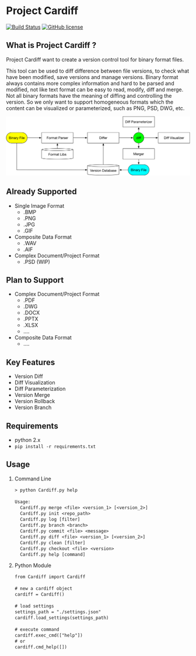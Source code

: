 # Project Cardiff

[![Build Status](https://travis-ci.org/peitaosu/Cardiff.svg?branch=master)](https://travis-ci.org/peitaosu/Cardiff)
[![GitHub license](https://img.shields.io/badge/license-MIT-blue.svg)](https://raw.githubusercontent.com/peitaosu/Cardiff/master/LICENSE)

## What is Project Cardiff ?

Project Cardiff want to create a version control tool for binary format files.

This tool can be used to diff difference between file versions, to check what have been modified, save versions and manage versions. Binary format always contains more complex information and hard to be parsed and modified, not like text format can be easy to read, modify, diff and merge. Not all binary formats have the meaning of diffing and controlling the version. So we only want to support homogeneous formats which the content can be visualized or parameterized, such as PNG, PSD, DWG, etc.

![How It Works](docs/How_It_Works.png)

## Already Supported
* Single Image Format
    - .BMP
    - .PNG
    - .JPG
    - .GIF
* Composite Data Format
    - .WAV
    - .AIF
* Complex Document/Project Format
    - .PSD (WIP)

## Plan to Support
* Complex Document/Project Format
    - .PDF
    - .DWG
    - .DOCX
    - .PPTX
    - .XLSX
    - ....
* Composite Data Format
    - ....

## Key Features
* Version Diff
* Diff Visualization
* Diff Parameterization
* Version Merge
* Version Rollback
* Version Branch

## Requirements
* python 2.x
* ```pip install -r requirements.txt```

## Usage
1. Command Line
   ```
   > python Cardiff.py help

   Usage:
     Cardiff.py merge <file> <version_1> [<version_2>]
     Cardiff.py init <repo_path>
     Cardiff.py log [filter]
     Cardiff.py branch <branch>
     Cardiff.py commit <file> <message>
     Cardiff.py diff <file> <version_1> [<version_2>]
     Cardiff.py clean [filter]
     Cardiff.py checkout <file> <version>
     Cardiff.py help [command]
   ```

2. Python Module
   ```
   from Cardiff import Cardiff

   # new a cardiff object
   cardiff = Cardiff()

   # load settings
   settings_path = "./settings.json"
   cardiff.load_settings(settings_path)

   # execute command
   cardiff.exec_cmd(["help"])
   # or
   cardiff.cmd_help([])
   ```
